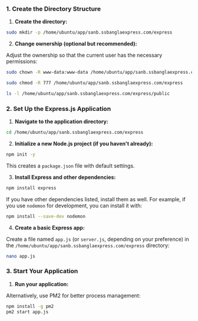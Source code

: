 ### 1. Create the Directory Structure

1. **Create the directory:**

```bash
sudo mkdir -p /home/ubuntu/app/sanb.ssbanglaexpress.com/express
```

2. **Change ownership (optional but recommended):**

Adjust the ownership so that the current user has the necessary permissions:

```bash
sudo chown -R www-data:www-data /home/ubuntu/app/sanb.ssbanglaexpress.com/express

sudo chmod -R 777 /home/ubuntu/app/sanb.ssbanglaexpress.com/express

ls -l /home/ubuntu/app/sanb.ssbanglaexpress.com/express/public
```

### 2. Set Up the Express.js Application

1. **Navigate to the application directory:**

```bash
cd /home/ubuntu/app/sanb.ssbanglaexpress.com/express
```

2. **Initialize a new Node.js project (if you haven't already):**

```bash
npm init -y
```

This creates a `package.json` file with default settings.

3. **Install Express and other dependencies:**

```bash
npm install express
```

If you have other dependencies listed, install them as well. For example, if you use `nodemon` for development, you can install it with:

```bash
npm install --save-dev nodemon
```

4. **Create a basic Express app:**

Create a file named `app.js` (or `server.js`, depending on your preference) in the `/home/ubuntu/app/sanb.ssbanglaexpress.com/express` directory:

```bash
nano app.js
```

### 3. Start Your Application

1. **Run your application:**

Alternatively, use PM2 for better process management:

```bash
npm install -g pm2
pm2 start app.js
```
